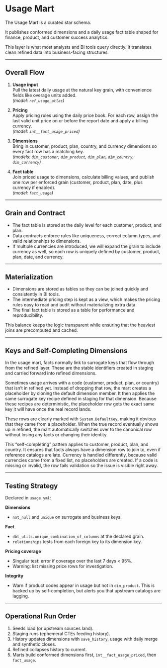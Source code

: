 # Usage Mart

The Usage Mart is a curated star schema.

It publishes conformed dimensions and a daily usage fact table shaped for finance, product, and customer success analytics.  

This layer is what most analysts and BI tools query directly. It translates clean refined data into business-facing structures.

---

## Overall Flow

1. **Usage input**  
   Pull the latest daily usage at the natural key grain, with convenience fields like overage units added.  
   *(model: `ref_usage_atlas`)*  

2. **Pricing**  
   Apply pricing rules using the daily price book. For each row, assign the last valid unit price on or before the report date and apply a billing currency.  
   *(model: `int__fact_usage_priced`)*  

3. **Dimensions**  
   Bring in customer, product, plan, country, and currency dimensions so every fact row has a matching key.  
   *(models: `dim_customer`, `dim_product`, `dim_plan`, `dim_country`, `dim_currency`)*  

4. **Fact table**  
   Join priced usage to dimensions, calculate billing values, and publish one row per enforced grain (customer, product, plan, date, plus currency if enabled).  
   *(model: `fact_usage`)*  

---

## Grain and Contract

- The fact table is stored at the daily level for each customer, product, and plan.  
- Data contracts enforce rules like uniqueness, correct column types, and valid relationships to dimensions.  
- If multiple currencies are introduced, we will expand the grain to include currency as well, so each row is uniquely defined by customer, product, plan, date, and currency.  

---

## Materialization

- Dimensions are stored as tables so they can be joined quickly and consistently in BI tools.  
- The intermediate pricing step is kept as a view, which makes the pricing rules easy to read and audit without materializing extra data.  
- The final fact table is stored as a table for performance and reproducibility.  

This balance keeps the logic transparent while ensuring that the heaviest joins are precomputed and cached.  

---

## Keys and Self-Completing Dimensions

In the usage mart, facts normally link to surrogate keys that flow through from the refined layer. These are the stable identifiers created in staging and carried forward into refined dimensions.  

Sometimes usage arrives with a code (customer, product, plan, or country) that isn’t in refined yet. Instead of dropping that row, the mart creates a placeholder by cloning the default dimension member. It then applies the same surrogate key recipe defined in staging for that dimension. Because these recipes are deterministic, the placeholder row gets the exact same key it will have once the real record lands.  

These rows are clearly marked with `System.DefaultKey`, making it obvious that they came from a placeholder. When the true record eventually shows up in refined, the mart automatically switches over to the canonical row without losing any facts or changing their identity.

This “self-completing” pattern applies to customer, product, plan, and country. It ensures that facts always have a dimension row to join to, even if reference catalogs are late. Currency is handled differently, because valid currencies come from a fixed list, no placeholders are created. If a code is missing or invalid, the row fails validation so the issue is visible right away.

---

## Testing Strategy

Declared in `usage.yml`:

**Dimensions**  
- `not_null` and `unique` on surrogate and business keys.  

**Fact**  
- `dbt_utils.unique_combination_of_columns` at the declared grain.  
- `relationships` tests from each foreign key to its dimension key.  

**Pricing coverage**  
- Singular test: error if coverage over the last 7 days < 95%.  
- Warning: list missing price rows for investigation.  

**Integrity**  
- Warn if product codes appear in usage but not in `dim_product`. This is backed up by self-completion, but alerts you that upstream catalogs are lagging.  

---

## Operational Run Order

1. Seeds load (or upstream sources land).  
2. Staging runs (ephemeral CTEs feeding history).  
3. History updates dimensions with `save_history`, usage with daily merge and synthetic closes.  
4. Refined collapses history to current.  
5. Marts build conformed dimensions first, `int__fact_usage_priced`, then `fact_usage`.  